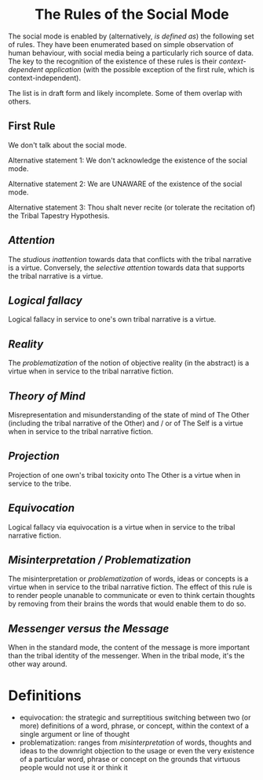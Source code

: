 <h1 align="center" >The Rules of the Social Mode</h1>

The social mode is enabled by (alternatively, *is defined as*) the following set of rules. They have been enumerated based on simple observation of human behaviour, with social media being a particularly rich source of data. The key to the recognition of the existence of these rules is their *context-dependent application* (with the possible exception of the first rule, which is context-independent). 

The list is in draft form and likely incomplete. Some of them overlap with others. 

## First Rule

We don't talk about the social mode.

Alternative statement 1: We don't acknowledge the existence of the social mode.

Alternative statement 2: We are UNAWARE of the existence of the social mode.

Alternative statement 3: Thou shalt never recite (or tolerate the recitation of) the Tribal Tapestry Hypothesis.

## _Attention_

The *studious inattention* towards data that conflicts with the tribal narrative is a virtue. Conversely, the *selective attention* towards data that supports the tribal narrative is a virtue.

## _Logical fallacy_

Logical fallacy in service to one's own tribal narrative is a virtue.

## _Reality_

The *problematization* of the notion of objective reality (in the abstract) is a virtue when in service to the tribal narrative fiction.

## _Theory of Mind_

Misrepresentation and misunderstanding of the state of mind of The Other (including the tribal narrative of the Other) and / or of The Self is a virtue when in service to the tribal narrative fiction.

## _Projection_

Projection of one own's tribal toxicity onto The Other is a virtue when in service to the tribe.

## _Equivocation_

Logical fallacy via equivocation is a virtue when in service to the tribal narrative fiction.

## _Misinterpretation / Problematization_

The misinterpretation or *problematization* of words, ideas or concepts is a virtue when in service to the tribal narrative fiction. The effect of this rule is to render people unanable to communicate or even to think certain thoughts by removing from their brains the words that would enable them to do so.

## _Messenger versus the Message_

When in the standard mode, the content of the message is more important than the tribal identity of the messenger. When in the tribal mode, it's the other way around.

# Definitions

- equivocation: the strategic and surreptitious switching between two (or more) definitions of a word, phrase, or concept, within the context of a single argument or line of thought
- problematization: ranges from *misinterpretation* of words, thoughts and ideas to the downright objection to the usage or even the very existence of a particular word, phrase or concept on the grounds that virtuous people would not use it or think it
